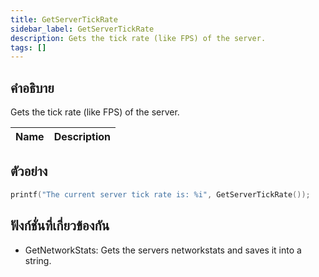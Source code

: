 ```yaml
---
title: GetServerTickRate
sidebar_label: GetServerTickRate
description: Gets the tick rate (like FPS) of the server.
tags: []
---
```


## คำอธิบาย

Gets the tick rate (like FPS) of the server.

| Name | Description |
| ---- | ----------- |


## ตัวอย่าง

```c
printf("The current server tick rate is: %i", GetServerTickRate());
```

## ฟังก์ชั่นที่เกี่ยวข้องกัน

- GetNetworkStats: Gets the servers networkstats and saves it into a string.
